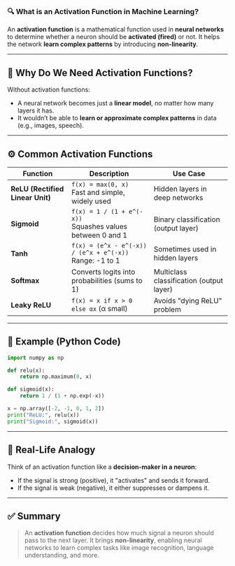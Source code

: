 ### 🔍 What is an **Activation Function** in Machine Learning?

An **activation function** is a mathematical function used in **neural networks** to determine whether a neuron should be **activated (fired)** or not. It helps the network **learn complex patterns** by introducing **non-linearity**.

---

## 🧠 Why Do We Need Activation Functions?

Without activation functions:

* A neural network becomes just a **linear model**, no matter how many layers it has.
* It wouldn’t be able to **learn or approximate complex patterns** in data (e.g., images, speech).

---

## ⚙️ Common Activation Functions

| Function                         | Description                                                  | Use Case                                 |
| -------------------------------- | ------------------------------------------------------------ | ---------------------------------------- |
| **ReLU (Rectified Linear Unit)** | `f(x) = max(0, x)`<br>Fast and simple, widely used           | Hidden layers in deep networks           |
| **Sigmoid**                      | `f(x) = 1 / (1 + e^(-x))`<br>Squashes values between 0 and 1 | Binary classification (output layer)     |
| **Tanh**                         | `f(x) = (e^x - e^(-x)) / (e^x + e^(-x))`<br>Range: -1 to 1   | Sometimes used in hidden layers          |
| **Softmax**                      | Converts logits into probabilities (sums to 1)               | Multiclass classification (output layer) |
| **Leaky ReLU**                   | `f(x) = x if x > 0 else αx` (α small)                        | Avoids "dying ReLU" problem              |

---

## 🔄 Example (Python Code)

```python
import numpy as np

def relu(x):
    return np.maximum(0, x)

def sigmoid(x):
    return 1 / (1 + np.exp(-x))

x = np.array([-2, -1, 0, 1, 2])
print("ReLU:", relu(x))
print("Sigmoid:", sigmoid(x))
```

---

## 🧬 Real-Life Analogy

Think of an activation function like a **decision-maker in a neuron**:

* If the signal is strong (positive), it "activates" and sends it forward.
* If the signal is weak (negative), it either suppresses or dampens it.

---

## ✅ Summary

> An **activation function** decides how much signal a neuron should pass to the next layer. It brings **non-linearity**, enabling neural networks to learn complex tasks like image recognition, language understanding, and more.
